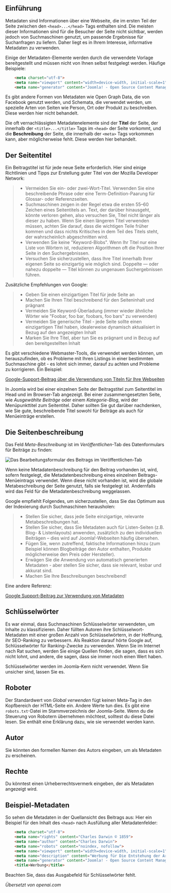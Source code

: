 <!-- Filename: J6.x:_Article_Metadata / Display title: Beitrag: Bearbeiten - Metadaten  -->

## Einführung

Metadaten sind Informationen über eine Webseite, die im ersten Teil der Seite zwischen den `<head>...</head>` Tags enthalten sind. Die meisten dieser Informationen sind für die Besucher der Seite nicht sichtbar, werden jedoch von Suchmaschinen genutzt, um passende Ergebnisse für Suchanfragen zu liefern. Daher liegt es in Ihrem Interesse, informative Metadaten zu verwenden.

Einige der Metadaten-Elemente werden durch die verwendete Vorlage bereitgestellt und müssen nicht von Ihnen selbst festgelegt werden. Häufige Beispiele:

```html
    <meta charset="utf-8">
    <meta name="viewport" content="width=device-width, initial-scale=1">
    <meta name="generator" content="Joomla! - Open Source Content Management">
```

Es gibt andere Formen von Metadaten wie Open Graph Data, die von Facebook genutzt werden, und Schemata, die verwendet werden, um spezielle Arten von Seiten wie Person, Ort oder Produkt zu beschreiben. Diese werden hier nicht behandelt.

Die oft vernachlässigten Metadatenelemente sind der **Titel** der Seite, der innerhalb der `<title>...</title>` Tags im `<head>` der Seite vorkommt, und die **Beschreibung** der Seite, die innerhalb der `<meta>` Tags vorkommen kann, aber möglicherweise fehlt. Diese werden hier behandelt.

## Der Seitentitel

Ein Beitragstitel ist für jede neue Seite erforderlich. Hier sind einige Richtlinien und Tipps zur Erstellung guter Titel von der Mozilla Developer Network:

>* Vermeiden Sie ein- oder zwei-Wort-Titel. Verwenden Sie eine beschreibende Phrase oder eine Term-Definition-Paarung für Glossar- oder Referenzseiten.
>* Suchmaschinen zeigen in der Regel etwa die ersten 55–60 Zeichen eines Seitentitels an. Text, der darüber hinausgeht, könnte verloren gehen, also versuchen Sie, Titel nicht länger als dieser zu haben. Wenn Sie einen längeren Titel verwenden müssen, achten Sie darauf, dass die wichtigen Teile früher kommen und dass nichts Kritisches in dem Teil des Titels steht, der wahrscheinlich abgeschnitten wird.
>* Verwenden Sie keine "Keyword-Blobs". Wenn Ihr Titel nur eine Liste von Wörtern ist, reduzieren Algorithmen oft die Position Ihrer Seite in den Suchergebnissen.
>* Versuchen Sie sicherzustellen, dass Ihre Titel innerhalb Ihrer eigenen Seite so einzigartig wie möglich sind. Doppelte — oder nahezu doppelte — Titel können zu ungenauen Suchergebnissen führen.

Zusätzliche Empfehlungen von Google:

>- Geben Sie einen einzigartigen Titel für jede Seite an
>- Machen Sie Ihren Titel beschreibend für den Seiteninhalt und prägnant
>- Vermeiden Sie Keyword-Überladung (immer wieder ähnliche Wörter wie "Foobar, foo bar, foobars, foo bars" zu verwenden)
>- Vermeiden Sie generische Titel - jede Seite sollte einen einzigartigen Titel haben, idealerweise dynamisch aktualisiert in Bezug auf den angezeigten Inhalt
>- Marken Sie Ihre Titel, aber tun Sie es prägnant und in Bezug auf den bereitgestellten Inhalt

Es gibt verschiedene Webmaster-Tools, die verwendet werden können, um herauszufinden, ob es Probleme mit Ihren Listings in einer bestimmten Suchmaschine gibt - es lohnt sich immer, darauf zu achten und Probleme zu korrigieren. Ein Beispiel:

[Google-Support-Beitrag über die Verwendung von Titeln für Ihre Webseiten](http://support.google.com/webmasters/bin/answer.py?hl=en&amp;answer=35624)

In Joomla wird bei einer einzelnen Seite der Beitragstitel zum Seitentitel im Head und im Browser-Tab angezeigt. Bei einer zusammengesetzten Seite, wie *Ausgewählte Beiträge* oder einem *Kategorie-Blog*, wird der Menüpunkttitel zum Seitentitel. Daher sollten Sie gut darüber nachdenken, wie Sie gute, beschreibende Titel sowohl für Beiträge als auch für Menüeinträge erstellen.

## Die Seitenbeschreibung

Das Feld *Meta-Beschreibung* ist im *Veröffentlichen*-Tab des Datenformulars für Beiträge zu finden:

![Das Bearbeitungsformular des Beitrags im Veröffentlichen-Tab](../../../en/images/articles/articles-edit-publishing-tab.png)

Wenn keine Metadatenbeschreibung für den Beitrag vorhanden ist, wird, sofern festgelegt, die Metadatenbeschreibung eines einzelnen Beitrags-Menüeintrags verwendet. Wenn diese nicht vorhanden ist, wird die globale Metabeschreibung der Seite genutzt, falls sie festgelegt ist. Andernfalls wird das Feld für die Metadatenbeschreibung weggelassen.

Google empfiehlt Folgendes, um sicherzustellen, dass Sie das Optimum aus der Indexierung durch Suchmaschinen herausholen:

>- Stellen Sie sicher, dass jede Seite einzigartige, relevante Metabeschreibungen hat.
>- Stellen Sie sicher, dass Sie Metadaten auch für Listen-Seiten (z.B. Blog- & Listenlayouts) anwenden, zusätzlich zu den individuellen Beiträgen – dies wird auf Joomla!-Webseiten häufig übersehen.
>- Fügen Sie, wenn zutreffend, faktische Informationen hinzu (zum Beispiel können Blogbeiträge den Autor enthalten, Produkte möglicherweise den Preis oder Hersteller).
>- Erwägen Sie die Anwendung von automatisch generierten Metadaten - aber stellen Sie sicher, dass sie relevant, lesbar und akkurat sind.
>- Machen Sie Ihre Beschreibungen beschreibend!

Eine andere Referenz:

[Google Support-Beitrag zur Verwendung von Metadaten](http://support.google.com/webmasters/bin/answer.py?hl=de&amp;answer=35624)

## Schlüsselwörter

Es war einmal, dass Suchmaschinen Schlüsselwörter verwendeten, um Inhalte zu klassifizieren. Daher füllten Autoren ihre Schlüsselwort-Metadaten mit einer großen Anzahl von Schlüsselwörtern, in der Hoffnung, ihr SEO-Ranking zu verbessern. Als Reaktion darauf hörte Google auf, Schlüsselwörter für Ranking-Zwecke zu verwenden. Wenn Sie im Internet nach Rat suchen, werden Sie einige Quellen finden, die sagen, dass es sich nicht lohnt, und andere, die sagen, dass sie immer noch einen Wert haben.

Schlüsselwörter werden im Joomla-Kern nicht verwendet. Wenn Sie unsicher sind, lassen Sie es.  

## Roboter

Der Standardwert von *Global verwenden* fügt keinen Meta-Tag in den Kopfbereich der HTML-Seite ein. Andere Werte tun dies. Es gibt eine `robots.txt`-Datei im Stammverzeichnis der Joomla-Seite. Wenn du die Steuerung von Robotern übernehmen möchtest, solltest du diese Datei lesen. Sie enthält eine Erklärung dazu, wie sie verwendet werden kann.

## Autor

Sie könnten den formellen Namen des Autors eingeben, um als Metadaten zu erscheinen. 

## Rechte

Du könntest einen Urheberrechtsvermerk eingeben, der als Metadaten angezeigt wird.

## Beispiel-Metadaten

So sehen die Metadaten in der Quellansicht des Beitrags aus:
Hier ein Beispiel für den Inhalt des `<head>` nach Ausfüllung aller Metadatenfelder:

```html
    <meta charset="utf-8">
    <meta name="rights" content="Charles Darwin © 1859">
    <meta name="author" content="Charles Darwin">
    <meta name="robots" content="noindex, nofollow">
    <meta name="viewport" content="width=device-width, initial-scale=1">
    <meta name="description" content="Werbung für Die Entstehung der Arten.">
    <meta name="generator" content="Joomla! - Open Source Content Management">
    <title>Werbung</title>
```
Beachten Sie, dass das Ausgabefeld für Schlüsselwörter fehlt.

*Übersetzt von openai.com*

